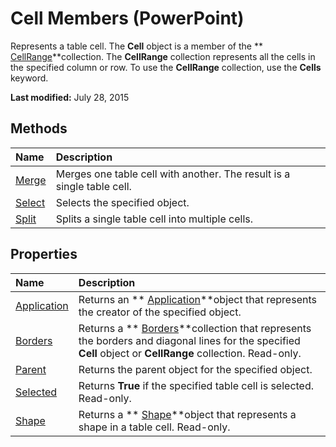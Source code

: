 
# Cell Members (PowerPoint)
Represents a table cell. The  **Cell** object is a member of the ** [CellRange](f0914f0d-74f5-9c16-3744-efcf5c2cc36d.md)**collection. The  **CellRange** collection represents all the cells in the specified column or row. To use the **CellRange** collection, use the **Cells** keyword.

 **Last modified:** July 28, 2015


## Methods



|**Name**|**Description**|
|:-----|:-----|
| [Merge](e4830df1-4db9-f1e0-a4c6-d4ed2d99b9fa.md)|Merges one table cell with another. The result is a single table cell.|
| [Select](8eef42ab-b3d1-5460-95bb-f14cbce9f434.md)|Selects the specified object.|
| [Split](edd81309-f0de-da70-67b2-4197059378fc.md)|Splits a single table cell into multiple cells.|

## Properties



|**Name**|**Description**|
|:-----|:-----|
| [Application](d91a9508-33a3-1b95-1786-2ab84a14ee43.md)|Returns an  ** [Application](978c2b99-4271-b953-4283-73b5f3d96f41.md)**object that represents the creator of the specified object.|
| [Borders](1c9e2d38-237b-4c86-1135-af7533876501.md)|Returns a  ** [Borders](af3b8d8b-9214-b1ac-f12e-0be244b60b08.md)**collection that represents the borders and diagonal lines for the specified  **Cell** object or **CellRange** collection. Read-only.|
| [Parent](45650dd8-b51d-68ec-d117-5ddb8e8c675f.md)|Returns the parent object for the specified object.|
| [Selected](3773ff08-043d-2b57-25ea-ba44cc30c77a.md)|Returns  **True** if the specified table cell is selected. Read-only.|
| [Shape](942f67bd-b4ef-3f1f-153a-5a55aaa5663c.md)|Returns a  ** [Shape](1da93849-99e0-827e-ced3-c6cf7f8569f3.md)**object that represents a shape in a table cell. Read-only.|
